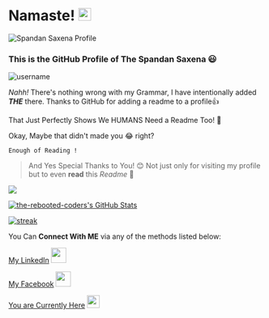 # Namaste! <img src="https://media.giphy.com/media/hvRJCLFzcasrR4ia7z/giphy.gif" width="25px">

![Spandan Saxena Profile](https://i.ibb.co/mXjqF2t/banner-1.png)

### This is the GitHub Profile of **The** Spandan Saxena 😃

![username](https://media.giphy.com/media/LqsUJ3sF6hao0BDIHJ/giphy.gif)

*Nahh!* There's nothing wrong with my Grammar, I have intentionally added ***THE*** there. Thanks to GitHub for adding a readme to a profile👍

That Just Perfectly Shows We HUMANS Need a Readme Too! 🤔

Okay, Maybe that didn't made you 😂 right?

    Enough of Reading ! 
  
> And Yes Special Thanks to You! 😊 Not just only for visiting my profile
> but to even **read** this *Readme* 📔

![](https://komarev.com/ghpvc/?username=the-rebooted-coder)


[![the-rebooted-coders's GitHub Stats](https://github-readme-stats.vercel.app/api?username=the-rebooted-coder&count_private=true&theme=midnight-purple&show_icons=true)](https://github.com/the-rebooted-coder)

[![streak](https://github-readme-streak-stats.herokuapp.com/?user=the-rebooted-coder&theme=highcontrast&hide_border=true&currStreakLabel=8e00d5&fire=fffff1&ring=8e00d7)](https://spandansaxena.codes/)

You Can **Connect With ME** via any of the methods listed below:

[My LinkedIn](https://www.linkedin.com/in/spandn/) <img src="https://media.giphy.com/media/l0HlQXlQ3nHyLMvte/giphy.gif" width="30px">

[My Facebook](https://www.facebook.com/spandn.saxena/) <img src="https://media.giphy.com/media/ijEiXYEo9DBxm/giphy.gif" width="30px">

[You are Currently Here](https://github.com/the-rebooted-coder) <img src="https://media.giphy.com/media/du3J3cXyzhj75IOgvA/giphy.gif" width="25px">
